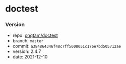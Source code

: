 # doctest

### Version
- repo: [onqtam/doctest](https://github.com/onqtam/doctest)
- branch: `master`
- commit: `a384864346f48c7ff5608051c176e7bd505712ae`
- version: 2.4.7
- date: 2021-12-10
